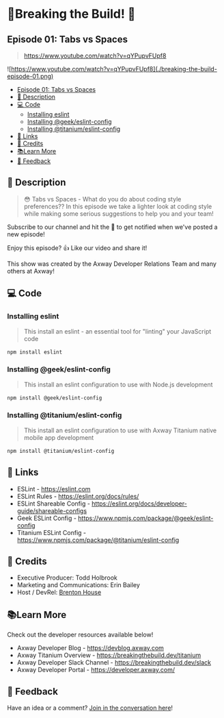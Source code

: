 # 🚨Breaking the Build! 🚨

## Episode 01: Tabs vs Spaces

> https://www.youtube.com/watch?v=qYPupvFUpf8

![https://www.youtube.com/watch?v=qYPupvFUpf8](./breaking-the-build-episode-01.png)

* [Episode 01: Tabs vs Spaces](#episode-01-tabs-vs-spaces)
* [📝 Description](#-description)
* [💻 Code](#-code)
	* [Installing eslint](#installing-eslint)
	* [Installing @geek/eslint-config](#installing-geekeslint-config)
	* [Installing @titanium/eslint-config](#installing-titaniumeslint-config)
* [🔗 Links](#-links)
* [👏 Credits](#-credits)
* [📚Learn More](#learn-more)
* [📣 Feedback](#-feedback)


## 📝 Description

>😳 Tabs vs Spaces - What do you do about coding style preferences??  In this episode we take a lighter look at coding style while making some serious suggestions to help you and your team! 

Subscribe to our channel and hit the 🔔 to get notified when we've posted a new episode!

Enjoy this episode? 👍 Like our video and share it!

This show was created by the Axway Developer Relations Team and many others at Axway!

## 💻 Code


### Installing eslint

> This install an eslint - an essential tool for "linting" your JavaScript code

```bash
npm install eslint
```


### Installing @geek/eslint-config

> This install an eslint configuration to use with Node.js development

```bash
npm install @geek/eslint-config
```

### Installing @titanium/eslint-config

> This install an eslint configuration to use with Axway Titanium native mobile app development

```bash
npm install @titanium/eslint-config
```


## 🔗 Links

* ESLint - https://eslint.com
* ESLint Rules - https://eslint.org/docs/rules/
* ESLint Shareable Config - https://eslint.org/docs/developer-guide/shareable-configs
* Geek ESLint Config - https://www.npmjs.com/package/@geek/eslint-config
* Titanium ESLint Config - https://www.npmjs.com/package/@titanium/eslint-config


## 👏 Credits

* Executive Producer:  Todd Holbrook 
* Marketing and Communications: Erin Bailey
* Host / DevRel:  [Brenton House](https://brenton.house)


## 📚Learn More

Check out the developer resources available below!

* Axway Developer Blog - https://devblog.axway.com
* Axway Titanium Overview - https://breakingthebuild.dev/titanium
* Axway Developer Slack Channel - https://breakingthebuild.dev/slack
* Axway Developer Portal - https://developer.axway.com/


## 📣 Feedback

Have an idea or a comment?  [Join in the conversation here](https://github.com/axway-developer-relations/breaking-the-build/issues)! 


